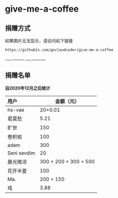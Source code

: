 # give-me-a-coffee

## 捐赠方式

如果图片无法显示，请访问如下链接

```shell
https://github1s.com/gocloudcoder/give-me-a-coffee
```



<img src="http://picture.nj-jay.com/image-20210329101149610.png" alt="image-20210329101149610" style="zoom: 33%;" />

<img src="http://picture.nj-jay.com/image-20210329101256395.png" alt="image-20210329101256395" style="zoom:33%;" />

## 捐赠名单

**自2020年12月之后统计**

| 用户        | 金额（元）            |
| :---------- | --------------------- |
| hs-vae      | 20+0.01               |
| 君莫愁      | 5.21                  |
| 旷世        | 150                   |
| 卷积核      | 100                   |
| adam        | 300                   |
| Seni sevdim | 20                    |
| 晨光微凉    | 300 + 200 + 300 + 500 |
| 花开半夏    | 100                   |
| Ma.         | 200 + 150             |
| 戏          | 3.88                  |

